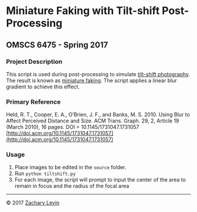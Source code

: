 # Miniature Faking with Tilt-shift Post-Processing
## OMSCS 6475 - Spring 2017

### Project Description

This script is used during post-processing to simulate [tilt-shift photography](https://en.wikipedia.org/wiki/Tilt–shift_photography). The result is known as [miniature faking](https://en.wikipedia.org/wiki/Miniature_faking). The script applies a linear blur gradient to achieve this effect.

### Primary Reference

Held, R. T., Cooper, E. A., O’Brien, J. F., and Banks, M. S. 2010. Using Blur to Affect Perceived Distance and Size. ACM Trans. Graph. 29, 2, Article 19 (March 2010), 16 pages. DOI = 10.1145/1731047.1731057 [http://doi.acm.org/10.1145/1731047.1731057](http://doi.acm.org/10.1145/1731047.1731057)

### Usage
1. Place images to be edited in the `source` folder.
2. Run `python tiltshift.py`
3. For each image, the script will prompt to input the center of the area to remain in focus and the radius of the focal area

---
&copy; 2017 [Zachary Levin](mailto:code@zrlevin.com)